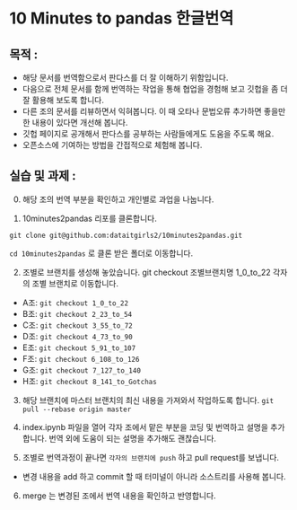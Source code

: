 # 10 Minutes to pandas 한글번역


## 목적 : 
* 해당 문서를 번역함으로서 판다스를 더 잘 이해하기 위함입니다.
* 다음으로 전체 문서를 함께 번역하는 작업을 통해 협업을 경험해 보고 깃헙을 좀 더 잘 활용해 보도록 합니다.
* 다른 조의 문서를 리뷰하면서 익혀봅니다. 이 때 오타나 문법오류 추가하면 좋을만한 내용이 있다면 개선해 봅니다. 
* 깃헙 페이지로 공개해서 판다스를 공부하는 사람들에게도 도움을 주도록 해요.
* 오픈소스에 기여하는 방법을 간접적으로 체험해 봅니다.

## 실습 및 과제 :
0. 해당 조의 번역 부분을 확인하고 개인별로 과업을 나눕니다.

1. 10minutes2pandas 리포를 클론합니다.

`git clone git@github.com:dataitgirls2/10minutes2pandas.git`

`cd 10minutes2pandas` 로 클론 받은 폴더로 이동합니다.

2. 조별로 브랜치를 생성해 놓았습니다. git checkout 조별브랜치명 1_0_to_22
각자의 조별 브랜치로 이동합니다.

* A조: `git checkout 1_0_to_22`
* B조: `git checkout 2_23_to_54`
* C조: `git checkout 3_55_to_72`
* D조: `git checkout 4_73_to_90`
* E조: `git checkout 5_91_to_107`
* F조: `git checkout 6_108_to_126`
* G조: `git checkout 7_127_to_140`
* H조: `git checkout 8_141_to_Gotchas`

3. 해당 브랜치에 마스터 브랜치의 최신 내용을 가져와서 작업하도록 합니다.
`git pull --rebase origin master`

4. index.ipynb 파일을 열어 각자 조에서 맡은 부분을 코딩 및 번역하고 설명을 추가 합니다.
번역 외에 도움이 되는 설명을 추가해도 괜찮습니다.

5. 조별로 번역과정이 끝나면 `각자의 브랜치에 push` 하고 pull request를 보냅니다. 
 * 변경 내용을 add 하고 commit 할 때 터미널이 아니라 소스트리를 사용해 봅니다.

6. merge 는 변경된 조에서 번역 내용을 확인하고 반영합니다.
